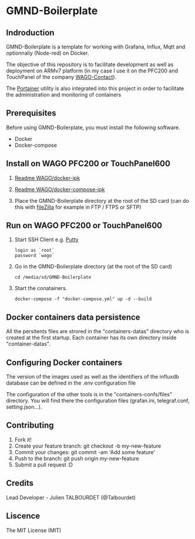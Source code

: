 # GMND-Boilerplate

## Indroduction

GMND-Boilerplate is a template for working with Grafana, Influx, Mqtt and optionnaliy (Node-red) on Docker. 

The objective of this repository is to facilitate development as well as deployment on ARMv7 platform (in my case I use it on the PFC200 and TouchPanel of the company [WAGO-Contact](https://www.wago.com/global/open-automation/modular-software)).

The [Portainer](https://www.portainer.io/) utility is also integrated into this project in order to facilitate the administration and monitoring of containers

## Prerequisites

Before using GMND-Boilerplate, you must install the following software.

* Docker
* Docker-compose
 
## Install on WAGO PFC200 or TouchPanel600

1. [Readme WAGO/docker-ipk](https://github.com/WAGO/docker-ipk)
2. [Readme WAGO/docker-compose-ipk](https://github.com/WAGO/docker-compose-ipk)

3. Place the GMND-Boilerplate directory at the root of the SD card (can do this with [fileZilla](https://filezilla-project.org/) for example in FTP / FTPS or SFTP)

## Run on WAGO PFC200 or TouchPanel600
  1. Start SSH Client e.g. [Putty](https://www.putty.org/)
      ```
      login as `root`
      password `wago`
      ```
  2. Go in the GMND-Boilerplate directory (at the root of the SD card)
      ```
      cd /media/sd/GMND-Boilerplate
      ```
  3. Start the conatainers.
      ```
      docker-compose -f "docker-compose.yml" up -d --build
      ```

## Docker containers data persistence

All the persitents files are strored in the "containers-datas" directory who is created at the first startup. Each container has its own directory inside "container-datas".

## Configuring Docker containers

The version of the images used as well as the identifiers of the influxdb database can be defined in the .env configuration file

The configuration of the other tools is in the "containers-confs/files" directory. You will find there the configuration files (grafan.ini, telegraf.conf, setting.json...).

## Contributing

1. Fork it!
2. Create your feature branch: git checkout -b my-new-feature
3. Commit your changes: git commit -am 'Add some feature'
4. Push to the branch: git push origin my-new-feature
5. Submit a pull request :D
## Credits

Lead Developer - Julien TALBOURDET (@Talbourdet)

## Liscence

The MIT License (MIT)